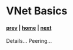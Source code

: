 # VNet Basics

#### [prev](./concepts.md) | [home](./welcome.md)  | [next](./topology.md)

Details... Peering...